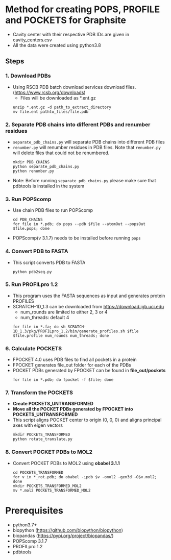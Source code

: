 # Method for creating POPS, PROFILE and POCKETS for Graphsite

* Cavity center with their respective PDB IDs are given in cavity_centers.csv
* All the data were created using python3.8

## **Steps**

### 1. Download PDBs
* Using RSCB PDB batch download services download files. (https://www.rcsb.org/downloads)
  * Files will be downloaded as *.ent.gz  
  ```
  unzip *.ent.gz -d path_to_extract_directory
  mv file.ent pathto_files/file.pdb
  ```

### 2. Separate PDB chains into different PDBs and renumber residues
* ```separate_pdb_chains.py``` will separate PDB chains into different PDB files
* ```renumber.py``` will renumber residues in PDB files. Note that ```renumber.py``` will delete files that could not be renumbered.   
  ```
  mkdir PDB_CHAINS
  python separate_pdb_chains.py
  python renumber.py
  ```
* Note: Before running ```separate_pdb_chains.py``` please make sure that pdbtools is installed in the system

### 3. Run POPScomp
* Use chain PDB files to run POPScomp 
  ```
  cd PDB_CHAINS
  for file in *.pdb; do pops --pdb $file --atomOut --popsOut $file.pops; done
  ```
* POPScomp(v 3.1.7) needs to be installed before running ```pops```

### 4. Convert PDB to FASTA
* This script converts PDB to FASTA
  ```
  python pdb2seq.py
  ```

### 5. Run PROFILpro 1.2
* This program uses the FASTA sequences as input and generates protein PROFILES
* SCRATCH-1D_1.3 can be downloaded from https://download.igb.uci.edu
  * num_rounds are limited to either 2, 3 or 4
  * num_threads: default 4
  ```
  for file in *.fa; do sh SCRATCH-1D_1.3/pkg/PROFILpro_1.2/bin/generate_profiles.sh $file $file.profile num_rounds num_threads; done
  ```

### 6. Calculate POCKETS
* FPOCKET 4.0 uses PDB files to find all pockets in a protein
* FPOCKET generates file_out folder for each of the PDBs
* POCKET PDBs generated by FPOCKET can be found in **file_out/pockets**
  ```
  for file in *.pdb; do fpocket -f $file; done
  ```

### 7. Transform the POCKETS
* **Create POCKETS_UNTRANSFORMED**
* **Move all the POCKET PDBs generated by FPOCKET into POCKETS_UNTRANSFORMED**
* This script aligns POCKET center to origin (0, 0, 0) and aligns principal axes with eigen vectors
  ```
  mkdir POCKETS_TRANSFORMED
  python rotate_translate.py
  ```

### 8. Convert POCKET PDBs to MOL2
* Convert POCKET PDBs to MOL2 using **obabel 3.1.1**
  ```
  cd POCKETS_TRANSFORMED
  for v in *_rot.pdb; do obabel -ipdb $v -omol2 -gen3d -O$v.mol2; done
  mkdir POCKETS_TRANSFORMED_MOL2
  mv *.mol2 POCKETS_TRANSFORMED_MOL2
  ```
 
 # Prerequisites
 - python3.7+
 - biopython (https://github.com/biopython/biopython)
 - biopandas (https://pypi.org/project/biopandas/)
 - POPScomp 3.1.7
 - PROFILpro 1.2
 - pdbtools
